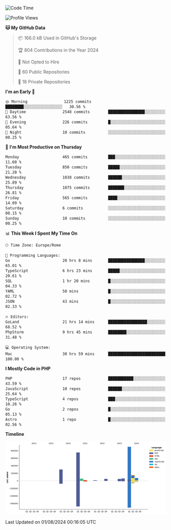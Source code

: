 <!--START_SECTION:waka-->
![Code Time](http://img.shields.io/badge/Code%20Time-5%2C230%20hrs%2036%20mins-blue)

![Profile Views](http://img.shields.io/badge/Profile%20Views-0-blue)

**🐱 My GitHub Data** 

> 📦 166.0 kB Used in GitHub's Storage 
 > 
> 🏆 804 Contributions in the Year 2024
 > 
> 🚫 Not Opted to Hire
 > 
> 📜 60 Public Repositories 
 > 
> 🔑 18 Private Repositories 
 > 
**I'm an Early 🐤** 

```text
🌞 Morning                1225 commits        ████████░░░░░░░░░░░░░░░░░   30.56 % 
🌆 Daytime                2548 commits        ████████████████░░░░░░░░░   63.56 % 
🌃 Evening                226 commits         █░░░░░░░░░░░░░░░░░░░░░░░░   05.64 % 
🌙 Night                  10 commits          ░░░░░░░░░░░░░░░░░░░░░░░░░   00.25 % 
```
📅 **I'm Most Productive on Thursday** 

```text
Monday                   465 commits         ███░░░░░░░░░░░░░░░░░░░░░░   11.60 % 
Tuesday                  850 commits         █████░░░░░░░░░░░░░░░░░░░░   21.20 % 
Wednesday                1038 commits        ██████░░░░░░░░░░░░░░░░░░░   25.89 % 
Thursday                 1075 commits        ███████░░░░░░░░░░░░░░░░░░   26.81 % 
Friday                   565 commits         ████░░░░░░░░░░░░░░░░░░░░░   14.09 % 
Saturday                 6 commits           ░░░░░░░░░░░░░░░░░░░░░░░░░   00.15 % 
Sunday                   10 commits          ░░░░░░░░░░░░░░░░░░░░░░░░░   00.25 % 
```


📊 **This Week I Spent My Time On** 

```text
🕑︎ Time Zone: Europe/Rome

💬 Programming Languages: 
Go                       20 hrs 8 mins       ████████████████░░░░░░░░░   65.01 % 
TypeScript               6 hrs 23 mins       █████░░░░░░░░░░░░░░░░░░░░   20.61 % 
SQL                      1 hr 20 mins        █░░░░░░░░░░░░░░░░░░░░░░░░   04.33 % 
YAML                     50 mins             █░░░░░░░░░░░░░░░░░░░░░░░░   02.72 % 
JSON                     43 mins             █░░░░░░░░░░░░░░░░░░░░░░░░   02.33 % 

🔥 Editors: 
GoLand                   21 hrs 14 mins      █████████████████░░░░░░░░   68.52 % 
PhpStorm                 9 hrs 45 mins       ████████░░░░░░░░░░░░░░░░░   31.48 % 

💻 Operating System: 
Mac                      30 hrs 59 mins      █████████████████████████   100.00 % 
```

**I Mostly Code in PHP** 

```text
PHP                      17 repos            ███████████░░░░░░░░░░░░░░   43.59 % 
JavaScript               10 repos            ██████░░░░░░░░░░░░░░░░░░░   25.64 % 
TypeScript               4 repos             ███░░░░░░░░░░░░░░░░░░░░░░   10.26 % 
Go                       2 repos             █░░░░░░░░░░░░░░░░░░░░░░░░   05.13 % 
Astro                    1 repo              █░░░░░░░░░░░░░░░░░░░░░░░░   02.56 % 
```



**Timeline**

![Lines of Code chart](https://raw.githubusercontent.com/frnwtr/frnwtr/main/assets/bar_graph.png)


 Last Updated on 01/08/2024 00:16:05 UTC
<!--END_SECTION:waka-->